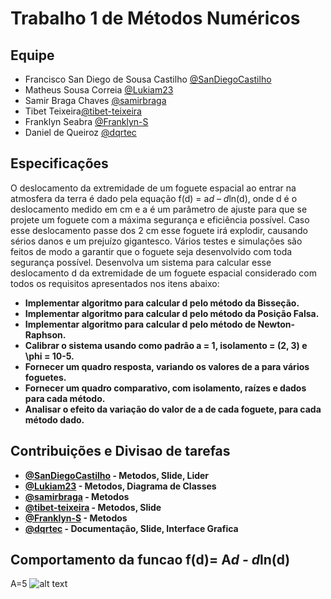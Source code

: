 # Trabalho 1 de Métodos Numéricos

## Equipe

 - Francisco San Diego de Sousa Castilho [@SanDiegoCastilho](https://github.com/SanDiegoCastilho)
 - Matheus Sousa Correia [@Lukiam23](https://github.com/Lukiam23)
 - Samir Braga Chaves [@samirbraga](https://github.com/samirbraga)
 - Tibet Teixeira[@tibet-teixeira](https://github.com/tibet-teixeira)
 - Franklyn Seabra [@Franklyn-S](https://github.com/Franklyn-S)
 - Daniel de Queiroz [@dqrtec](https://github.com/dqrtec)

## Especificações

O deslocamento da extremidade de um foguete espacial ao entrar na atmosfera da terra é dado pela equação f(d) = a*d – d*ln(d), onde d é
o deslocamento medido em cm e a é um parâmetro de ajuste para que se projete um foguete com a máxima segurança e eficiência
possível. Caso esse deslocamento passe dos 2 cm esse foguete irá explodir, causando sérios danos e um prejuízo gigantesco. Vários testes
e simulações são feitos de modo a garantir que o foguete seja desenvolvido com toda segurança possível. Desenvolva um sistema para
calcular esse deslocamento d da extremidade de um foguete espacial considerado com todos os requisitos apresentados nos itens abaixo:

- **Implementar algoritmo para calcular d pelo método da Bisseção.**
- **Implementar algoritmo para calcular d pelo método da Posição Falsa.**
- **Implementar algoritmo para calcular d pelo método de Newton-Raphson.**
- **Calibrar o sistema usando como padrão a = 1, isolamento = (2, 3) e \phi = 10-5.**
- **Fornecer um quadro resposta, variando os valores de a para vários foguetes.**
- **Fornecer um quadro comparativo, com isolamento, raízes e dados para cada método.**
- **Analisar o efeito da variação do valor de a de cada foguete, para cada método dado.**


## Contribuições e Divisao de tarefas

- **[@SanDiegoCastilho](https://github.com/SanDiegoCastilho) - Metodos, Slide, Lider**
- **[@Lukiam23](https://github.com/Lukiam23) - Metodos, Diagrama de Classes**
- **[@samirbraga](https://github.com/samirbraga) - Metodos**
- **[@tibet-teixeira](https://github.com/tibet-teixeira) - Metodos, Slide**
- **[@Franklyn-S](https://github.com/Franklyn-S) - Metodos**
- **[@dqrtec](https://github.com/dqrtec) - Documentação, Slide, Interface Grafica**


## Comportamento da funcao f(d)= A*d - d*ln(d)

A=5
![alt text](https://raw.githubusercontent.com/Lukiam23/Trab1_Metodos_Numericos/blob/master/comportamentoFuncao/a5.png)
